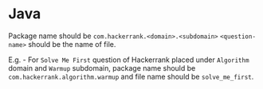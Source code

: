 # Java

Package name should be `com.hackerrank.<domain>.<subdomain>`
`<question-name>` should be the name of file.

E.g. - For `Solve Me First` question of Hackerrank placed under `Algorithm` domain and `Warmup` subdomain,
package name should be `com.hackerrank.algorithm.warmup` and file name should be `solve_me_first`.